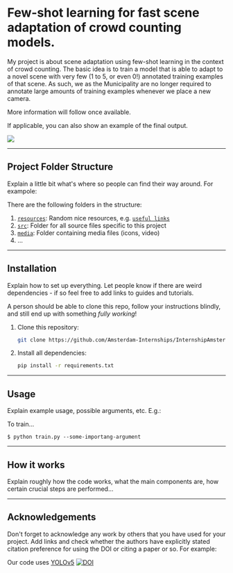 # Few-shot learning for fast scene adaptation of crowd counting models.
My project is about scene adaptation using few-shot learning in the context of crowd counting. The basic idea is to train a model that is able to adapt to a novel scene with very few (1 to 5, or even 0!) annotated training examples of that scene. As such, we as the Municipality are no longer required to annotate large amounts of training examples whenever we place a new camera.


More information will follow once available.



If applicable, you can also show an example of the final output.

![](media/examples/emojis.png)

---


## Project Folder Structure

Explain a little bit what's where so people can find their way around. For exampole:

There are the following folders in the structure:

1) [`resources`](./resources): Random nice resources, e.g. [`useful links`](./resources/links.md)
1) [`src`](./src): Folder for all source files specific to this project
1) [`media`](./media): Folder containing media files (icons, video)
1) ...

---


## Installation

Explain how to set up everything. 
Let people know if there are weird dependencies - if so feel free to add links to guides and tutorials.

A person should be able to clone this repo, follow your instructions blindly, and still end up with something *fully working*!

1) Clone this repository:
    ```bash
    git clone https://github.com/Amsterdam-Internships/InternshipAmsterdamGeneral
    ```

2) Install all dependencies:
    ```bash
    pip install -r requirements.txt
    ```
---


## Usage

Explain example usage, possible arguments, etc. E.g.:

To train... 


```
$ python train.py --some-importang-argument
```

---


## How it works

Explain roughly how the code works, what the main components are, how certain crucial steps are performed...

---
## Acknowledgements


Don't forget to acknowledge any work by others that you have used for your project. Add links and check whether the authors have explicitly stated citation preference for using the DOI or citing a paper or so. 
For example:

Our code uses [YOLOv5](https://github.com/ultralytics/yolov5) [![DOI](https://zenodo.org/badge/264818686.svg)](https://zenodo.org/badge/latestdoi/264818686)

